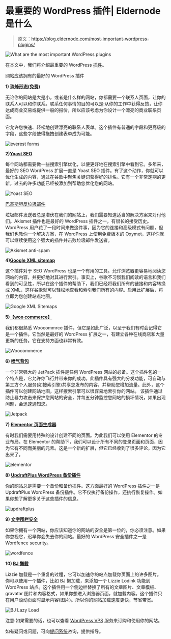 # 最重要的 WordPress 插件| Eldernode 是什么

> 原文：<https://blog.eldernode.com/most-important-wordpress-plugins/>

![What are the most important WordPress plugins](img/423815f9859eeef9136a88f1f12e6254.png)

在本文中，我们将介绍最重要的 WordPress [插件](https://eldernode.com/category/wordpress/plugins/)。

网站应该拥有的最好的 WordPress 插件

**1) [珠峰形态(免费)](https://wordpress.org/plugins/everest-forms/)**

无论你的网站是大是小，或者是什么样的网站，你都需要一个联系人页面，让你的联系人可以和你联系。联系任何事情的目的可以是:从你的工作中获得反馈，让你达成商业交易或提供一般的报价，所以应该考虑为你设计一个漂亮的商业联系页面。

它允许您快速、轻松地创建漂亮的联系人表单。这个插件有普通的字段和更高级的字段，这些字段使得拖拽创建表单成为可能。

![everest forms](img/66380a9b529340709a58580ad1152838.png)

**2)[Yoast SEO](https://wordpress.org/plugins/wordpress-seo/)**

每个网站都需要做一些搜索引擎优化，以便更好地在搜索引擎中看到它。多年来，最好的 SEO WordPress 扩展一直是 Yoast SEO 插件。有了这个动作，你就可以优化生成的内容，通过在谷歌中聚焦关键词获得好的排名。它有一个非常定期的更新，过去的许多功能已经被添加到帮助您优化您的网站。

![Yoast SEO](img/f9bac04b4e6bd147fd16936988e648c8.png)

[巴基斯坦反垃圾邮件](https://wordpress.org/plugins/akismet/)

垃圾邮件发送者总是潜伏在我们的网站上，我们需要知道适当的解决方案来对付他们。Akismet 插件也是最好的 WordPress 插件之一，有很长的接受历史。WordPress 用户花了一段时间来做这件事，因为它的连接和高级模式有问题，但我们也教你一个解决方案，在 WordPress 上使用免费版本的 Oxymet，这样你就可以继续使用这个强大的插件并击败垃圾邮件发送者。

![Akismet anti-spam](img/9cc77a8133e446e519553aeff7e4d78c.png)

**4)[Google XML sitemap](https://wordpress.org/plugins/google-sitemap-generator/)**

这个插件对于 SEO WordPress 也是一个有用的工具。允许浏览器更容易地阅读您网站的内容，并更好地对其进行索引。事实上，谷歌不习惯我们阅读的语言和我们看到的可见性，所以在这个插件的帮助下，我们已经将我们所有的链接和内容转换成 XML，这样谷歌就可以轻松地查看和索引我们所有的内容。启用此扩展后，将立即为您创建站点地图。

![Google XML Sitemaps](img/8d463783ddcd92fdd6b5c420462020bf.png)

**5)[【woo commerce】](https://wordpress.org/plugins/woocommerce/)**

我们都很熟悉 Woocommrce 插件，但它是如此广泛，以至于我们有时会记得它是一个插件。它当然是最好的 WordPress 扩展之一，有建立各种在线商店和大量更新的任务。它在支持方面也非常有效。

![Woocommerce](img/c105434ccf5ee62eb982b995d9af0a7f.png)

**6) [喷气背包](https://wordpress.org/plugins/jetpack/)**

一个非常强大的 JetPack 插件是任何 WordPress 网站的必备。这个插件包的一个特点是，它允许你飞行并带来你的成功。此插件具有强大的分发功能，可自动与第三方个人服务(如搜索引擎)共享您发布的内容，并帮助您增加流量。此外，这个插件可以创建网站地图，这样搜索引擎可以很容易地索引你的网站。
该插件通过防止暴力攻击来保护您网站的安全，并每五分钟监控您网站的损坏情况，如果出现问题，会迅速通知您。

![Jetpack](img/ed0bab1f34c2ad1346f288426ff02881.png)

**7) [Elementor 页面生成器](https://wordpress.org/plugins/elementor/)**

有时我们需要用特殊的设计创建不同的页面。为此我们可以使用 Elementor 的专业布局。在 Elementor 的帮助下，我们可以设计所有不同的登录页面和页面，因为它有不同而美丽的元素。这是一个新的扩展，但它已经收到了很多评论，因为它出来了。

![elementor](img/7b93619cd177ffafc004425398224393.png)

**8) [UpdraftPlus WordPress 备份插件](https://wordpress.org/plugins/updraftplus/)**

你的网站总是需要一个备份和备份插件。这方面最好的 WordPress 插件之一是 UpdraftPlus WordPress 备份插件。它不仅执行备份操作，还执行恢复操作。如果你想了解更多关于这些插件的信息。

![updraftplus](img/10ed52c84a05611355f850311ebe4deb.png)

**9) [文字围栏安全](https://wordpress.org/plugins/wordfence/)**

如果你拥有一个网站，你应该知道你的网站的安全是第一位的，你必须注意。如果你忽视它，迟早你会失去你的网站。最好的 WordPress 安全插件之一是 Wordfence security。

![wordfence](img/5a0e7149825ea0e4f597fbec1b4703ea.png)

**10) [BJ 懒载](https://wordpress.org/plugins/bj-lazy-load/)**

Lizzie 加载是一个重复的过程，它可以加速你的站点加载你页面上的许多图片。你可以使用一个插件，比如 BJ 懒加载，来添加一个 Lizzie Lodink 功能到 WordPress 站点。这个插件用一个侧边栏替换了所有的文章图片、文章模板、gravatar 图片和内容格式，如果你想进入浏览器页面，就加载内容。这个插件只在用户滚动页面时显示内容(图片)。所以你的网站加载速度更快，节省带宽。

![BJ Lazy Load](img/4c52ee4abad8eb8a3f6d8433dcc3a228.png "BJ Lazy Load")

注意:如果需要的话，也可以查看 [WordPress VPS](https://eldernode.com/wordpress-vps/) 服务来订购和使用你的网站。

如有疑问或问题，可向[提问系统](https://eldernode.com/ask/)咨询，提供指导。